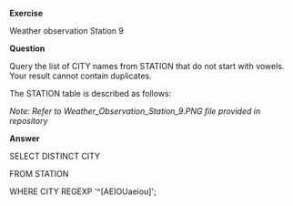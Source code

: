 **Exercise**

Weather observation Station 9

**Question**

Query the list of CITY names from STATION that do not start with vowels. Your result cannot contain duplicates.

The STATION table is described as follows:

*Note: Refer to Weather_Observation_Station_9.PNG file provided in repository*

**Answer**

SELECT DISTINCT CITY

FROM STATION

WHERE CITY REGEXP '^[AEIOUaeiou]';
